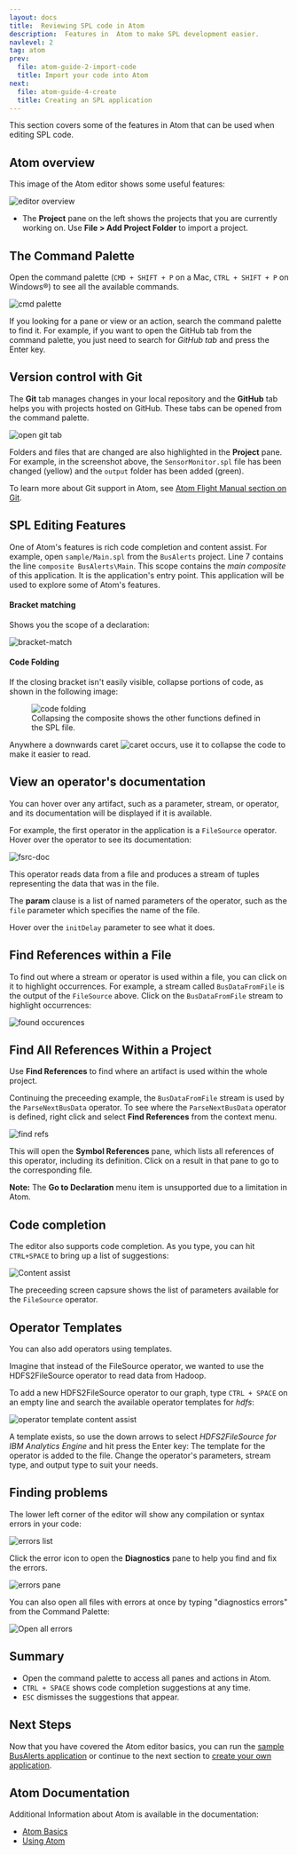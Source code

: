 ```yaml
---
layout: docs
title:  Reviewing SPL code in Atom
description:  Features in  Atom to make SPL development easier.
navlevel: 2
tag: atom
prev:
  file: atom-guide-2-import-code
  title: Import your code into Atom
next:
  file: atom-guide-4-create
  title: Creating an SPL application
---
```


This section covers some of the features in Atom that can be used when editing SPL code.

Atom overview
-----------------------------------------

This image of the Atom editor shows some useful features:

![editor overview](/streamsx.documentation/images/atom/jpg/atom-1.jpg)

* The **Project** pane on the left shows the projects that you are currently working on. Use **File \> Add Project Folder** to import a project.



The Command Palette
--------------------

Open the command palette (`CMD + SHIFT + P` on a Mac, `CTRL + SHIFT + P` on Windows&reg;) to see all the available commands.

![cmd palette](/streamsx.documentation/images/atom/jpg/cmd-palette.jpg)

If you looking for a pane or view or an action, search the command palette to find it. For example, if you want to open the GitHub tab from the command palette, you just need to search for *GitHub tab* and press the Enter key.

Version control with Git
-------------------------

The **Git** tab manages changes in your local repository and the **GitHub** tab helps you with projects hosted on GitHub. These tabs can be opened from the command palette.

![open git tab](/streamsx.documentation/images/atom/jpg/github-open.jpg)

Folders and files that are changed are also highlighted in the **Project** pane. For example, in the screenshot above, the `SensorMonitor.spl` file has been changed (yellow) and the `output` folder has been added (green).

To learn more about Git support in Atom, see [Atom Flight Manual section on Git](https://flight-manual.atom.io/using-atom/sections/github-package/).

SPL Editing Features
--------------------

One of Atom's features is rich code completion and content assist. For example, open `sample/Main.spl` from the `BusAlerts` project. Line 7 contains the line `composite BusAlerts\Main`. This scope contains the *main composite* of this application. It is the application's entry point. This application will be used to explore some of Atom's features.

#### Bracket matching
Shows you the scope of a declaration:

![bracket-match](/streamsx.documentation/images/atom/jpg/brackets.jpg)

#### Code Folding

If the closing bracket isn't easily visible, collapse portions of code, as shown in the following image:

<figure>
  <img src="/streamsx.documentation/images/atom/jpg/fold.gif" alt="code folding"/>
  <figcaption>Collapsing the composite shows the other functions defined in the SPL file.
  </figcaption>
</figure>

Anywhere a downwards caret ![caret](/streamsx.documentation/images/atom/jpg/caret.jpg) occurs, use it to collapse the code to make it easier to read.

View an operator's documentation
--------------------------------
You can hover over any artifact, such as a parameter, stream, or operator, and its documentation will be displayed if it is available.

For example, the first operator in the application is a `FileSource` operator. Hover over the operator to see its documentation:

![fsrc-doc](/streamsx.documentation/images/atom/jpg/hover.gif)

This operator reads data from a file and produces a stream of tuples representing the data that was in the file.

The **param** clause is a list of named parameters of the operator, such as the `file` parameter which specifies the name of the file.

Hover over the `initDelay` parameter to see what it does.

Find References within a File
------------------------------
To find out where a stream or operator is used within a file, you can click on it to highlight occurrences. For example, a stream called `BusDataFromFile` is the output of the `FileSource` above. Click on the `BusDataFromFile` stream to highlight occurrences:

![found occurences](/streamsx.documentation/images/atom/jpg/ocurrences.jpg)

Find All References Within a Project
------------------------------------

Use **Find References** to find where an artifact is used within the whole project.

Continuing the preceeding example, the `BusDataFromFile` stream is used by the `ParseNextBusData` operator. To see where the `ParseNextBusData` operator is defined, right click and select **Find References** from the context menu.

![find refs](/streamsx.documentation/images/atom/jpg/refs.gif)

This will open the **Symbol References** pane, which lists all references of this operator, including its definition. Click on a result in that pane to go to the corresponding file.

**Note:** The **Go to Declaration** menu item is unsupported due to a
limitation in Atom.

Code completion
-----------------

The editor also supports code completion. As you type, you can hit `CTRL+SPACE` to bring up a list of suggestions:

![Content assist](/streamsx.documentation/images/atom/jpg/contentassist.gif)

The preceeding screen capsure shows the list of parameters available for the `FileSource` operator.

Operator Templates
---------------------

You can also add operators using templates.

Imagine that instead of the FileSource operator, we wanted to use the HDFS2FileSource operator to read data from Hadoop.

To add a new HDFS2FileSource operator to our graph, type `CTRL + SPACE` on an empty line and search the available operator templates for *hdfs*:

![operator template content assist](/streamsx.documentation/images/atom/jpg/template.gif)

A template exists, so use the down arrows to select *HDFS2FileSource for IBM Analytics Engine* and hit press the Enter key:
The template for the operator is added to the file. Change the operator's parameters, stream type, and output type to suit your needs.


Finding problems
---------------------

The lower left corner of the editor will show any compilation or syntax errors in your code:

![errors list](/streamsx.documentation/images/atom/jpg/error-list.jpg)

Click the error icon to open the **Diagnostics** pane to help you find and fix the errors.

![errors pane](/streamsx.documentation/images/atom/jpg/errors.jpg)

You can also open all files with errors at once by typing "diagnostics errors" from the Command Palette:

![Open all errors](/streamsx.documentation/images/atom/jpg/open-all-errors.jpg)


Summary
---------

*  Open the command palette to access all panes and actions in Atom.
* `CTRL + SPACE` shows code completion suggestions at any time.
* `ESC` dismisses the suggestions that appear.


Next Steps
----------------------

Now that you have covered the Atom editor basics, you can run the [sample BusAlerts application](/streamsx.documentation/docs/spl/atom/atom-guide-5-build) or continue to the next section to [create your own application](/streamsx.documentation/docs/spl/atom/atom-guide-4-create).


Atom Documentation
----------------------

Additional Information about Atom is available in the documentation:

* [Atom Basics](https://flight-manual.atom.io/getting-started/sections/atom-basics/)
* [Using Atom](https://flight-manual.atom.io/using-atom/)
